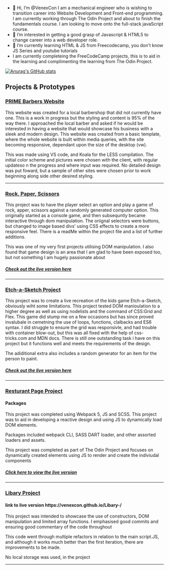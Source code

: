 - 👋 Hi, I’m @VenexCon I am a mechanical engineer who is wishing to transition career into Website Development and Front-end programming. I am currently working through The Odin Project and about to finish the fundamentals course. I am looking to move onto the full-stack javaScript course. 
- 👀 I’m interested in getting a good grasp of Javascript & HTML5 to change career into a web developer role. 
- 🌱 I’m currently learning HTML & JS from Freecodecamp, you don't know JS Series and youtube tutorials 
- I am currently completeing the FreeCodeCamp projects, this is to aid in the learning and complimenting the learning from The Odin Project. 

<!---
VenexCon/VenexCon is a ✨ special ✨ repository because its `README.md` (this file) appears on your GitHub profile.
You can click the Preview link to take a look at your changes.
--->

[![Anurag's GitHub stats](https://github-readme-stats.vercel.app/api?username=VenexCon&show_icons=true&theme=radical)](https://github.com/VenexCon/github-readme-stats)


<h2> Projects & Prototypes </h2> 

<a target="_blank" href = "https://gleaming-bombolone-a89a6b.netlify.app/"><h3>PRIME Barbers Website</h3></a>
<p>This website was created for a local barbershop that did not currently have one. This is a work in progress but the styling and content is 95% of the way there. I approached the local barber and asked if he would be interested in having a website that would showcase his business with a sleek and modern design. This website was created from a basic template, where the whole website is built within media queries, with the site becoming responsive, dependant upon the size of the desktop (vw). </p>
<p>This was made using VS code, and Koala for the LESS compilation. The initial color scheme and pictures were chosen with the client, with regular updateso n the progress and where input was required. No detailed design was put foward, but a sample of other sites were chosen prior to work beginning along side other desired styling.</p>

<hr>

<a href ="https://github.com/VenexCon/Rock-Paper-Scissors"><h3> Rock, Paper, Scissors </h3> </a> 

<p> This project was to have the player select an option and play a game of rock, apper, scissors against a randomly generated computer option. This originally started as a console game, and then subsequntly became interactive through dom manipulation. The oriignal selectors were buttons, but changed to image based divs' using CSS effects to create a more responsive feel. There is a readMe within the project file and a list of further additions. </p>

<p> This was one of my very first projects utilising DOM manipulation. I also found that game design is an area that I am glad to have been exposed too, but not something I am hugely passionate about </p>

<a href = "https://venexcon.github.io/Rock-Paper-Scissors/"><h5>Check out the live version here </h5></a>

<hr> 

<a href ="https://github.com/VenexCon/Project-Etch-a-Sketch"><h3> Etch-a-Sketch Project </h3> </a>

<p> This project was to create a live recreation of the kids game Etch-a-Sketch, obviously wiht some limitations. This project tested DOM manioulation to a higher degree as well as using nodelists and the command of CSS:Grid and Flex. This game did stump me on a few occasions but has since proved invalubale in cemetning the use of loops, functions, clalbacks and ES6 syntax. I did struggle to ensure the grid was responsivle, and had trouble with container blow-out, but this was all fixed with the help of css-tricks.com and MDN docs. There is still one outstanding task i have on this project but it functions well and meets the requirements of the design.
 
The adiditional extra also includes a random generator for an item for the person to paint.
 
 <a href ="https://venexcon.github.io/Project-Etch-a-Sketch/"> <h5> Check out the live version here</h5></a> 
 
 <hr>
 
<a href = "https://github.com/VenexCon/Resturant-Page"><h3>Resturant Page Project </h3></a>

<h4> Packages </h4>

<p> This project was completed using Webpack 5, JS and SCSS. This project was to aid in developing a reactive design and using JS to dynamically load DOM elements. </P>
<p> Packages included webpack CLI, SASS DART loader, and other assorted loaders and assets. </P>
<p> This project was completed as part of The Odin Project and focuses on dynamically created elements using JS to render and create the indiviudal components </p> 

<a href = "https://venexcon.github.io/Resturant-Page/#"> <h5> Click here to view the live version </h5></a>

<hr>

<a href = "https://github.com/VenexCon/Libary-"><h3>Libary Project</h3> </a>
<h4> link to live version https://venexcon.github.io/Libary-/</h4> 

<p> This project was intended to showcase the use of constructors, 
    DOM manipulation and limited array functions. I emphasised good commits
     and ensuring good commentary of the code throughout</p>

<p>This code went through multiple refactors in relation to the main script.JS, and although it works much better than the first iteration, there are improvements to be made. </p>
<p>No local storage was used, in the project</p>

<hr> 

